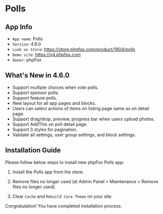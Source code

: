 # Polls

## App Info

- `App name`: Polls
- `Version`: 4.6.0
- `Link on Store`: https://store.phpfox.com/product/1904/polls
- `Demo site`: https://v4.phpfox.com
- `Owner`: phpFox

## What's New in 4.6.0

- Support multiple choices when vote polls.
- Support sponsor polls.
- Support feature polls.
- New layout for all app pages and blocks.
- Users can select actions of items on listing page same as on detail page.
- Support drag/drop, preview, progress bar when users upload photos.
- Support AddThis on poll detail page.
- Support 3 styles for pagination.
- Validate all settings, user group settings, and block settings.

## Installation Guide

Please follow below steps to install new phpFox Polls app:

1. Install the Polls app from the store.

2. Remove files no longer used (at Admin Panel > Maintenance > Remove files no longer used).

3. Clear `Cache` and `Rebuild Core Theme` on your site.

Congratulation! You have completed installation process.
